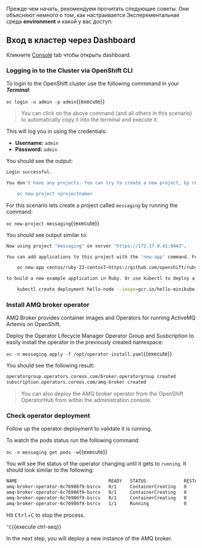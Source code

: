 Прежде чем начать, рекомендуем прочитать следующие советы. Они объясняют
немного о том, как настраивается Эксперементальная среда **environment**  и какой у вас доступ.

## Вход в кластер через Dashboard

Кликните [Console](https://console-openshift-console-[[HOST_SUBDOMAIN]]-443-[[KATACODA_HOST]].environments.katacoda.com) tab чтобы открыть dashboard.

### Logging in to the Cluster via OpenShift CLI

To login to the OpenShift cluster use the following commmand in your **_Terminal_**:

``oc login -u admin -p admin``{{execute}}

> You can click on the above command (and all others in this scenario) to automatically copy it into the terminal and execute it.

This will log you in using the credentials:

* **Username:** ``admin``
* **Password:** ``admin``

You should see the output:

```bash
Login successful.

You don't have any projects. You can try to create a new project, by running

    oc new-project <projectname>
```

For this scenario lets create a project called ``messaging`` by running the command:

``oc new-project messaging``{{execute}}

You should see output similar to:

```bash
Now using project "messaging" on server "https://172.17.0.41:8443".

You can add applications to this project with the 'new-app' command. For example, try:

    oc new-app centos/ruby-22-centos7~https://github.com/openshift/ruby-ex.git

to build a new example application in Ruby. Or use kubectl to deploy a simple Kubernetes application:

    kubectl create deployment hello-node --image=gcr.io/hello-minikube-zero-install/hello-node
```

### Install AMQ broker operator

AMQ Broker provides container images and Operators for running ActiveMQ Artemis on OpenShift.

Deploy the Operator Lifecycle Manager Operator Group and Susbcription to easily install the operator in the previously created namespace:

``oc -n messaging apply -f /opt/operator-install.yaml``{{execute}}

You should see the following result:

```bash
operatorgroup.operators.coreos.com/broker-operatorgroup created
subscription.operators.coreos.com/amq-broker created
```

> You can also deploy the AMQ broker operator from the OpenShift OperatorHub from within the administration console.

### Check operator deployment

Follow up the operator deployment to validate it is running.

To watch the pods status run the following command:

``oc -n messaging get pods -w``{{execute}}

You will see the status of the operator changing until it gets to `running`. It should look similar to the following:

```bash
NAME                                  READY   STATUS              RESTARTS   AGE
amq-broker-operator-6c76986f9-bsrcv   0/1     ContainerCreating   0          1s
amq-broker-operator-6c76986f9-bsrcv   0/1     ContainerCreating   0          2s
amq-broker-operator-6c76986f9-bsrcv   0/1     ContainerCreating   0          7s
amq-broker-operator-6c76986f9-bsrcv   1/1     Running             0          23s
```

Hit <kbd>Ctrl</kbd>+<kbd>C</kbd> to stop the process.

`^C`{{execute ctrl-seq}}

In the next step, you will deploy a new instance of the AMQ broker.



